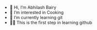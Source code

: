 - 👋 Hi, I’m Abhilash Bairy <br>
- 👀 I’m interested in Cooking <br>
- 🌱 I’m currently learning git <br>
- 🐦‍🔥 This is the first step in learning github

<!---
Bairy0411/Bairy0411 is a ✨ special ✨ repository because its `README.md` (this file) appears on your GitHub profile.
You can click the Preview link to take a look at your changes.
--->
